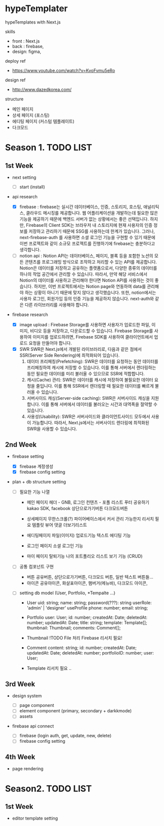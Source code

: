 # hypeTemplater

hypeTemplates with Next.js

skills

- front : Next.js
- back : firebase,
- design: figma,

deploy ref

- https://www.youtube.com/watch?v=KvoFvmu5eRo

design ref

- http://www.dazedkorea.com/

structure

- 메인 페이지
- 상세 페이지 (포스팅)
- 에디팅 페이지 (커스텀 템플레이트)
- 다크모드

# Season 1. TODO LIST

## 1st Week

- next setting

  - [ ] start (install)

- api research
  - [x] firebase
    : firebase는 실시간 데이터베이스, 인증, 스토리지, 호스팅, 애널리틱스, 클라우드 메시징를 제공합니다. 웹 어플리케이션을 개발하는데 필요한 많은 기능을 제공하기 때문에 백엔드 서버가 없는 상황에서는 좋은 선택입니다. 하지만, Firebase의 Client SDK는 브라우저 내 스토리지에 현재 사용자의 인증 정보를 저장하고 관리하기 때문에 SSG를 사용하는데 한계가 있습니다. 그러나, next-firebase-auth 를 사용하면 소셜 로그인 기능을 구현할 수 있기 때문에 이번 프로젝트와 같이 소규모 프로젝트를 진행하기에 firebase는 충분하다고 생각합니다.
  - [ ] notion api
    : Notion API는 데이터베이스, 페이지, 블록 등을 포함한 노션의 모든 콘텐츠를 프로그래밍 방식으로 조작하고 처리할 수 있는 API를 제공합니다. Notion은 데이터를 저장하고 공유하는 플랫폼으로서, 다양한 종류의 데이터를 하나의 작업 공간에서 관리할 수 있습니다. 따라서, 만약 해당 서비스에서 Notion의 데이터를 사용하고 관리해야 한다면 Notion API를 사용하는 것이 좋습니다. 하지만, 이번 프로젝트에서는 Notion page와 연동하여 data를 관리해야 하는 상황이 아니기 때문에 맞지 않다고 생각했습니다. 또한, notion에서는 사용자 로그인, 회원가입 등의 인증 기능을 제공하지 않습니다. next-auth와 같은 다른 라이브러리를 사용해야 합니다.

- firebase research
  - [x] image upload
   : Firebase Storage를 사용하면 사용자가 업로드한 파일, 이미지, 비디오 등을 저장하고, 다운로드할 수 있습니다. Firebase Storage를 사용하여 이미지를 업로드하려면, Firebase SDK를 사용하여 클라이언트에서 업로드 요청을 만들어야 합니다.
  - [x] SWR
   SWR은 Next.js에서 개발된 라이브러리로, 다음과 같은 점에서 SSR(Server Side Rendering)에 최적화되어 있습니다.
    1. 데이터 프리페칭(Prefetching): SWR은 데이터를 요청하는 동안 데이터를 프리페칭하여 캐시에 저장할 수 있습니다. 이를 통해 서버에서 렌더링하는 동안 필요한 데이터를 미리 불러올 수 있으므로 SSR에 적합합니다.
    2. 캐시(Cache) 관리: SWR은 데이터를 캐시에 저장하여 불필요한 데이터 요청을 줄입니다. 이를 통해 SSR에서 렌더링할 때 필요한 데이터를 빠르게 불러올 수 있습니다.
    3. 서버사이드 캐싱(Server-side caching): SWR은 서버사이드 캐싱을 지원합니다. 이를 통해 서버에서 데이터를 불러오는 시간과 대역폭을 절약할 수 있습니다.
    4. 사용성(Usability): SWR은 서버사이드와 클라이언트사이드 모두에서 사용이 가능합니다. 따라서, Next.js에서는 서버사이드 렌더링에 최적화된 SWR을 사용할 수 있습니다.
    
## 2nd Week

- firebase setting

  - [x] firebase 계정생성
  - [x] firebase config setting

- plan + db structure setting
  - [ ] 필요한 기능 나열
    - 메인 페이지
      헤더 - GNB, 로그인
      컨텐츠 - 포폴 리스트
      푸터
        공유하기 kakao SDK, facebook
      상단으로가기버튼
      다크모드버튼
      
    - 상세페이지
      무한스크롤(?) 파이어베이스에서 커서 관리 가능한지 리서치 필요
      템플릿 뷰어
      댓글
      더보기리스트
      
    - 에디팅페이지
      파일(이미지) 업로드기능
      텍스트 에디팅 기능

    - 로그인 페이지
      소셜 로그인 기능
    
    - 마이 페이지
      탈퇴기능 
      나의 포트폴리오 리스트 보기 기능 (CRUD)

  - [ ] 공통 컴포넌트 구현
    - 버튼
      공유버튼, 상단으로가기버튼, 다크모드 버튼, 일반 텍스트 버튼들...
    - 아이콘
      공유아이콘, 화살표아이콘, 햄버거(메뉴바), 다크모드 아이콘, 

  - [ ] setting db model (User, Portfolio, \*Tempalte ...)
    - User
      uid: string;
      name: string;
      password(???): string
      userRole: 'admin' | 'designer'
      useProfile
        phone: number;
        email: string;

    - Portfolio
      user: User;
      id: number;
      createdAt: Date;
      deletedAt: number;
      updatedAt: Date;
      title: string;
      template: Template[];
      thumbnail: Thumbnail;
      comments: Comment[];

    - Thumbnail 
      !TODO File 처리 Firebase 리서치 필요!
    
    - Comment
      content: string;
      id: number;
      createdAt: Date;
      updatedAt: Date;
      deletedAt: number;
      portfolioID: number;
      user: User;
    
    - Template
      리서치 필요 .. 


## 3rd Week

- design system

  - [ ] page component
  - [ ] element component (primary, secondary + darkkmode)
  - [ ] assets

- firebase api connect
  - [ ] firebase (login auth, get, update, new, delete)
  - [ ] firebase config setting

## 4th Week

- page rendering

# Season2. TODO LIST

## 1st Week

- editor template setting
